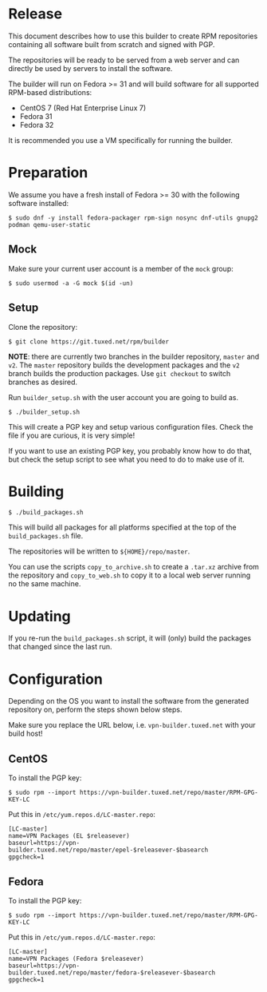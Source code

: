 # Release

This document describes how to use this builder to create RPM repositories 
containing all software built from scratch and signed with PGP.

The repositories will be ready to be served from a web server and can directly 
be used by servers to install the software.

The builder will run on Fedora >= 31 and will build software for all supported
RPM-based distributions:

* CentOS 7 (Red Hat Enterprise Linux 7)
* Fedora 31
* Fedora 32

It is recommended you use a VM specifically for running the builder.

# Preparation

We assume you have a fresh install of Fedora >= 30 with the following software 
installed:

    $ sudo dnf -y install fedora-packager rpm-sign nosync dnf-utils gnupg2 podman qemu-user-static

## Mock

Make sure your current user account is a member of the `mock` group:

    $ sudo usermod -a -G mock $(id -un)

## Setup

Clone the repository:

	$ git clone https://git.tuxed.net/rpm/builder

**NOTE**: there are currently two branches in the builder repository, `master` 
and `v2`. The `master` repository builds the development packages and the `v2`
branch builds the production packages. Use `git checkout` to switch branches
as desired.

Run `builder_setup.sh` with the user account you are going to 
build as.

	$ ./builder_setup.sh
	
This will create a PGP key and setup various configuration files. Check 
the file if you are curious, it is very simple!

If you want to use an existing PGP key, you probably know how to do that, but
check the setup script to see what you need to do to make use of it.

# Building

	$ ./build_packages.sh

This will build all packages for all platforms specified at the top of 
the `build_packages.sh` file.

The repositories will be written to `${HOME}/repo/master`.

You can use the scripts `copy_to_archive.sh` to create a `.tar.xz` archive
from the repository and `copy_to_web.sh` to copy it to a local web server
running no the same machine.

# Updating

If you re-run the `build_packages.sh` script, it will (only) build the packages
that changed since the last run.

# Configuration

Depending on the OS you want to install the software from the generated
repository on, perform the steps shown below steps.

Make sure you replace the URL below, i.e. `vpn-builder.tuxed.net` with your 
build host!

## CentOS

To install the PGP key:

	$ sudo rpm --import https://vpn-builder.tuxed.net/repo/master/RPM-GPG-KEY-LC

Put this in `/etc/yum.repos.d/LC-master.repo`:

    [LC-master]
    name=VPN Packages (EL $releasever)
    baseurl=https://vpn-builder.tuxed.net/repo/master/epel-$releasever-$basearch
    gpgcheck=1

## Fedora

To install the PGP key:

	$ sudo rpm --import https://vpn-builder.tuxed.net/repo/master/RPM-GPG-KEY-LC

Put this in `/etc/yum.repos.d/LC-master.repo`:

    [LC-master]
    name=VPN Packages (Fedora $releasever) 
    baseurl=https://vpn-builder.tuxed.net/repo/master/fedora-$releasever-$basearch
    gpgcheck=1
